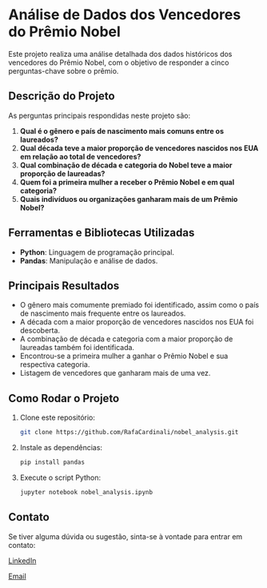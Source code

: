 # Análise de Dados dos Vencedores do Prêmio Nobel

Este projeto realiza uma análise detalhada dos dados históricos dos vencedores do Prêmio Nobel, com o objetivo de responder a cinco perguntas-chave sobre o prêmio.

## Descrição do Projeto

As perguntas principais respondidas neste projeto são:

1. **Qual é o gênero e país de nascimento mais comuns entre os laureados?**
2. **Qual década teve a maior proporção de vencedores nascidos nos EUA em relação ao total de vencedores?**
3. **Qual combinação de década e categoria do Nobel teve a maior proporção de laureadas?**
4. **Quem foi a primeira mulher a receber o Prêmio Nobel e em qual categoria?**
5. **Quais indivíduos ou organizações ganharam mais de um Prêmio Nobel?**

## Ferramentas e Bibliotecas Utilizadas

- **Python**: Linguagem de programação principal.
- **Pandas**: Manipulação e análise de dados.

## Principais Resultados

- O gênero mais comumente premiado foi identificado, assim como o país de nascimento mais frequente entre os laureados.
- A década com a maior proporção de vencedores nascidos nos EUA foi descoberta.
- A combinação de década e categoria com a maior proporção de laureadas também foi identificada.
- Encontrou-se a primeira mulher a ganhar o Prêmio Nobel e sua respectiva categoria.
- Listagem de vencedores que ganharam mais de uma vez.

## Como Rodar o Projeto

1. Clone este repositório: 
   ```bash
   git clone https://github.com/RafaCardinali/nobel_analysis.git
    ```
2. Instale as dependências:
    ```bash
    pip install pandas
    ```
3. Execute o script Python:
    ```bash
    jupyter notebook nobel_analysis.ipynb
    ```
## Contato

Se tiver alguma dúvida ou sugestão, sinta-se à vontade para entrar em contato:

[LinkedIn](https://www.linkedin.com/in/rafael-cardinali-213899296/)

[Email](mailto:rflcardinali@gmail.com)
